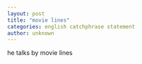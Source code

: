 ```yaml
---
layout: post
title: "movie lines"
categories: english catchphrase statement
author: unknown
---
```


he talks by movie lines
